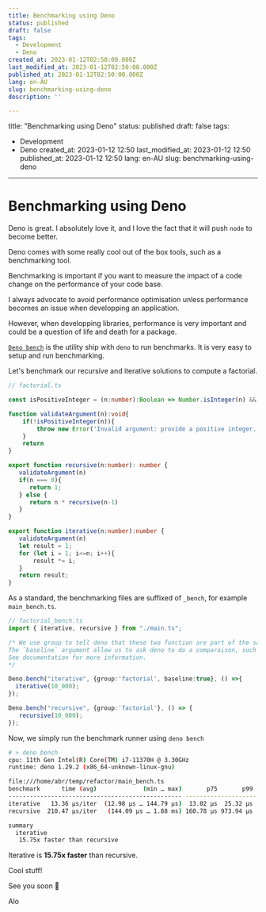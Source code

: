 ```yaml
---
title: Benchmarking using Deno
status: published
draft: false
tags:
  - Development
  - Deno
created_at: 2023-01-12T02:50:00.000Z
last_modified_at: 2023-01-12T02:50:00.000Z
published_at: 2023-01-12T02:50:00.000Z
lang: en-AU
slug: benchmarking-using-deno
description: ''

--- 
```

title: "Benchmarking using Deno"
status: published
draft: false
tags:
- Development
- Deno
created_at: 2023-01-12 12:50
last_modified_at: 2023-01-12 12:50
published_at: 2023-01-12 12:50
lang: en-AU
slug: benchmarking-using-deno
---
# Benchmarking using Deno
Deno is great. 
I absolutely love it, and I love the fact that it will push `node` to become better.

Deno comes with some really cool out of the box tools, such as a benchmarking tool.

Benchmarking is important if you want to measure the impact of a code change on the performance of your code base.

I always advocate to avoid performance optimisation unless performance becomes an issue when developping an application.

However, when developping libraries, performance is very important and could be a question of life and death for a package.

[`Deno bench`](https://deno.land/manual@v1.29.1/tools/benchmarker) is the utility ship with `deno` to run benchmarks. 
It is very easy to setup and run benchmarking.

Let's benchmark our recursive and iterative solutions to compute a factorial.

```typescript
// factorial.ts

const isPositiveInteger = (n:number):Boolean => Number.isInteger(n) && n>0

function validateArgument(n):void{
	if(!isPositiveInteger(n)){
		throw new Error('Invalid argument: provide a positive integer.')
	}
	return
}

export function recursive(n:number): number {
   validateArgument(n)
   if(n === 0){
      return 1;
   } else {
      return n * recursive(n-1)
   }
}

export function iterative(n:number):number {
   validateArgument(n)
   let result = 1;
   for (let i = 1; i<=n; i++){
       result *= i; 
   }
   return result;
}
```

As a standard, the benchmarking files are suffixed of `_bench`, for example `main_bench.ts`.

```typescript
// factorial_bench.ts
import { iterative, recursive } from "./main.ts";

/* We use group to tell deno that these two function are part of the same benchmark group.
The `baseline` argument allow us to ask deno to do a comparaison, such as bar() is 10x faster than foo(). 
See documentation for more information.
*/

Deno.bench("iterative", {group:'factorial', baseline:true}, () =>{
  iterative(10_000);
});

Deno.bench("recursive", {group:'factorial'}, () => {
   recursive(10_000);
});
```

Now, we simply run the benchmark runner using `deno bench`

```sh
# > deno bench
cpu: 11th Gen Intel(R) Core(TM) i7-11370H @ 3.30GHz
runtime: deno 1.29.2 (x86_64-unknown-linux-gnu)

file:///home/abr/temp/refactor/main_bench.ts
benchmark      time (avg)             (min … max)       p75       p99      p995
------------------------------------------------- -----------------------------
iterative   13.36 µs/iter  (12.98 µs … 144.79 µs)  13.02 µs  25.32 µs  28.93 µs
recursive  210.47 µs/iter   (144.09 µs … 1.88 ms) 160.78 µs 973.94 µs   1.05 ms

summary
  iterative
   15.75x faster than recursive
```

Iterative is **15.75x faster** than recursive.

Cool stuff!

See you soon 👋

Alo